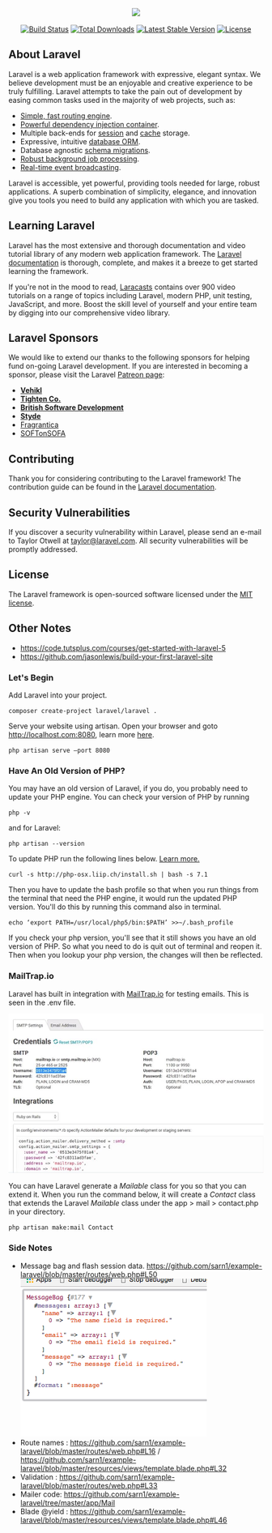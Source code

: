 <p align="center"><img src="https://laravel.com/assets/img/components/logo-laravel.svg"></p>

<p align="center">
<a href="https://travis-ci.org/laravel/framework"><img src="https://travis-ci.org/laravel/framework.svg" alt="Build Status"></a>
<a href="https://packagist.org/packages/laravel/framework"><img src="https://poser.pugx.org/laravel/framework/d/total.svg" alt="Total Downloads"></a>
<a href="https://packagist.org/packages/laravel/framework"><img src="https://poser.pugx.org/laravel/framework/v/stable.svg" alt="Latest Stable Version"></a>
<a href="https://packagist.org/packages/laravel/framework"><img src="https://poser.pugx.org/laravel/framework/license.svg" alt="License"></a>
</p>

## About Laravel

Laravel is a web application framework with expressive, elegant syntax. We believe development must be an enjoyable and creative experience to be truly fulfilling. Laravel attempts to take the pain out of development by easing common tasks used in the majority of web projects, such as:

- [Simple, fast routing engine](https://laravel.com/docs/routing).
- [Powerful dependency injection container](https://laravel.com/docs/container).
- Multiple back-ends for [session](https://laravel.com/docs/session) and [cache](https://laravel.com/docs/cache) storage.
- Expressive, intuitive [database ORM](https://laravel.com/docs/eloquent).
- Database agnostic [schema migrations](https://laravel.com/docs/migrations).
- [Robust background job processing](https://laravel.com/docs/queues).
- [Real-time event broadcasting](https://laravel.com/docs/broadcasting).

Laravel is accessible, yet powerful, providing tools needed for large, robust applications. A superb combination of simplicity, elegance, and innovation give you tools you need to build any application with which you are tasked.

## Learning Laravel

Laravel has the most extensive and thorough documentation and video tutorial library of any modern web application framework. The [Laravel documentation](https://laravel.com/docs) is thorough, complete, and makes it a breeze to get started learning the framework.

If you're not in the mood to read, [Laracasts](https://laracasts.com) contains over 900 video tutorials on a range of topics including Laravel, modern PHP, unit testing, JavaScript, and more. Boost the skill level of yourself and your entire team by digging into our comprehensive video library.

## Laravel Sponsors

We would like to extend our thanks to the following sponsors for helping fund on-going Laravel development. If you are interested in becoming a sponsor, please visit the Laravel [Patreon page](http://patreon.com/taylorotwell):

- **[Vehikl](http://vehikl.com)**
- **[Tighten Co.](https://tighten.co)**
- **[British Software Development](https://www.britishsoftware.co)**
- **[Styde](https://styde.net)**
- [Fragrantica](https://www.fragrantica.com)
- [SOFTonSOFA](https://softonsofa.com/)

## Contributing

Thank you for considering contributing to the Laravel framework! The contribution guide can be found in the [Laravel documentation](http://laravel.com/docs/contributions).

## Security Vulnerabilities

If you discover a security vulnerability within Laravel, please send an e-mail to Taylor Otwell at taylor@laravel.com. All security vulnerabilities will be promptly addressed.

## License

The Laravel framework is open-sourced software licensed under the [MIT license](http://opensource.org/licenses/MIT).

## Other Notes
* https://code.tutsplus.com/courses/get-started-with-laravel-5
* https://github.com/jasonlewis/build-your-first-laravel-site

### Let's Begin
Add Laravel into your project.
```
composer create-project laravel/laravel .
```

Serve your website using artisan.  Open your browser and goto http://localhost.com:8080, learn more [here](https://laravel.com/docs/4.2/artisan).
```
php artisan serve —port 8080
```

### Have An Old Version of PHP?
You may have an old version of Laravel, if you do, you probably need to update your PHP engine.  You can check your version of PHP by running
```
php -v
```
and for Laravel:
```
php artisan --version
```
To update PHP run the following lines below.  [Learn more.](https://jason.pureconcepts.net/2016/09/upgrade-php-mac-os-x)
```
curl -s http://php-osx.liip.ch/install.sh | bash -s 7.1
```
Then you have to update the bash profile so that when you run things from the terminal that need the PHP engine, it would run the updated PHP version.  You'll do this by running this command also in terminal.
```
echo ‘export PATH=/usr/local/php5/bin:$PATH’ >>~/.bash_profile
```
If you check your php version, you'll see that it still shows you have an old version of PHP.  So what you need to do is quit out of terminal and reopen it.  Then when you lookup your php version, the changes will then be reflected.

### MailTrap.io
Laravel has built in integration with [MailTrap.io](https://mailtrap.io/) for testing emails.  This is seen in the .env file.

![MailTrap](https://github.com/sarn1/example-laravel/blob/master/doc/mailtrap.JPG)

You can have Laravel generate a *Mailable* class for you so that you can extend it.  When you run the command below, it will create a *Contact* class that extends the Laravel *Mailable* class under the app > mail > contact.php in your directory.
```
php artisan make:mail Contact
```
### Side Notes
* Message bag and flash session data.
https://github.com/sarn1/example-laravel/blob/master/routes/web.php#L50
![Message Bad](https://github.com/sarn1/example-laravel/blob/master/doc/mailbag.png)
* Route names : https://github.com/sarn1/example-laravel/blob/master/routes/web.php#L16 / https://github.com/sarn1/example-laravel/blob/master/resources/views/template.blade.php#L32
* Validation : https://github.com/sarn1/example-laravel/blob/master/routes/web.php#L33
* Mailer code: https://github.com/sarn1/example-laravel/tree/master/app/Mail
* Blade @yield : https://github.com/sarn1/example-laravel/blob/master/resources/views/template.blade.php#L46



